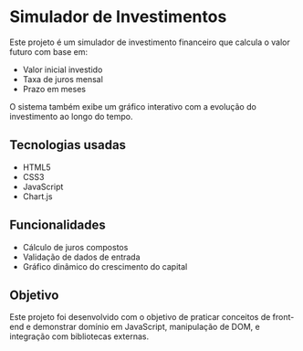 # Simulador de Investimentos

Este projeto é um simulador de investimento financeiro que calcula o valor futuro com base em:

- Valor inicial investido
- Taxa de juros mensal
- Prazo em meses

O sistema também exibe um gráfico interativo com a evolução do investimento ao longo do tempo.

## Tecnologias usadas

- HTML5
- CSS3
- JavaScript
- Chart.js

## Funcionalidades

- Cálculo de juros compostos
- Validação de dados de entrada
- Gráfico dinâmico do crescimento do capital

## Objetivo

Este projeto foi desenvolvido com o objetivo de praticar conceitos de front-end e demonstrar domínio em JavaScript, manipulação de DOM, e integração com bibliotecas externas.
